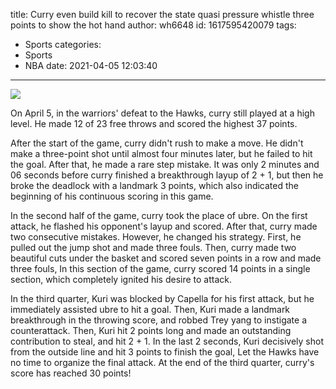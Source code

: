 title: Curry even build kill to recover the state quasi pressure whistle three points to show the hot hand
author: wh6648
id: 1617595420079
tags: 
- Sports
categories: 
- Sports
- NBA
date: 2021-04-05 12:03:40
---
![](https://p4.itc.cn/images01/20210405/a3d5b0b7680e4cc6bba065e84ac931eb.jpeg)


On April 5, in the warriors' defeat to the Hawks, curry still played at a high level. He made 12 of 23 free throws and scored the highest 37 points.

After the start of the game, curry didn't rush to make a move. He didn't make a three-point shot until almost four minutes later, but he failed to hit the goal. After that, he made a rare step mistake. It was only 2 minutes and 06 seconds before curry finished a breakthrough layup of 2 + 1, but then he broke the deadlock with a landmark 3 points, which also indicated the beginning of his continuous scoring in this game.

In the second half of the game, curry took the place of ubre. On the first attack, he flashed his opponent's layup and scored. After that, curry made two consecutive mistakes. However, he changed his strategy. First, he pulled out the jump shot and made three fouls. Then, curry made two beautiful cuts under the basket and scored seven points in a row and made three fouls, In this section of the game, curry scored 14 points in a single section, which completely ignited his desire to attack.

In the third quarter, Kuri was blocked by Capella for his first attack, but he immediately assisted ubre to hit a goal. Then, Kuri made a landmark breakthrough in the throwing score, and robbed Trey yang to instigate a counterattack. Then, Kuri hit 2 points long and made an outstanding contribution to steal, and hit 2 + 1. In the last 2 seconds, Kuri decisively shot from the outside line and hit 3 points to finish the goal, Let the Hawks have no time to organize the final attack. At the end of the third quarter, curry's score has reached 30 points!

